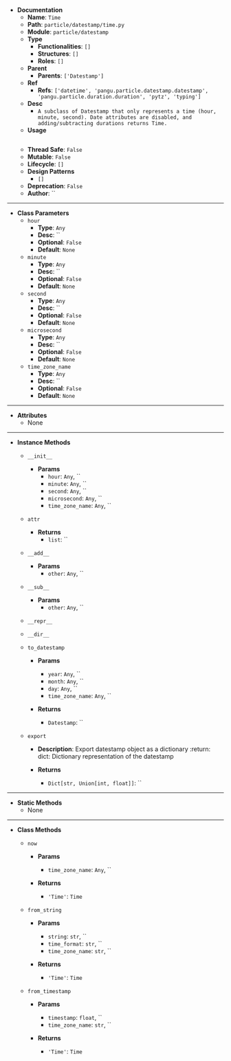 - **Documentation**
    - **Name**: `Time`
    - **Path**: `particle/datestamp/time.py`
    - **Module**: `particle/datestamp`
    - **Type**
        - **Functionalities**: `[]`
        - **Structures**: `[]`
        - **Roles**: `[]`
    - **Parent**
        - **Parents**: `['Datestamp']`
    - **Ref**
        - **Refs**: `['datetime', 'pangu.particle.datestamp.datestamp', 'pangu.particle.duration.duration', 'pytz', 'typing']`
    - **Desc**
        - `A subclass of Datestamp that only represents a time (hour, minute, second).
Date attributes are disabled, and adding/subtracting durations returns Time.`
    - **Usage**
        ```python
        
        ```
    - **Thread Safe**: `False`
    - **Mutable**: `False`
    - **Lifecycle**: `[]`
    - **Design Patterns**
        - `[]`
    - **Deprecation**: `False`
    - **Author**: ``

---

- **Class Parameters**
    - `hour`
        - **Type**: `Any`
        - **Desc**: ``
        - **Optional**: `False`
        - **Default**: `None`
    - `minute`
        - **Type**: `Any`
        - **Desc**: ``
        - **Optional**: `False`
        - **Default**: `None`
    - `second`
        - **Type**: `Any`
        - **Desc**: ``
        - **Optional**: `False`
        - **Default**: `None`
    - `microsecond`
        - **Type**: `Any`
        - **Desc**: ``
        - **Optional**: `False`
        - **Default**: `None`
    - `time_zone_name`
        - **Type**: `Any`
        - **Desc**: ``
        - **Optional**: `False`
        - **Default**: `None`

---

- **Attributes**
    - None

---

- **Instance Methods**
    - `__init__`

        - **Params**
            - `hour`: `Any`, ``
            - `minute`: `Any`, ``
            - `second`: `Any`, ``
            - `microsecond`: `Any`, ``
            - `time_zone_name`: `Any`, ``



    - `attr`


        - **Returns**
            - `list`: ``


    - `__add__`

        - **Params**
            - `other`: `Any`, ``



    - `__sub__`

        - **Params**
            - `other`: `Any`, ``



    - `__repr__`




    - `__dir__`




    - `to_datestamp`

        - **Params**
            - `year`: `Any`, ``
            - `month`: `Any`, ``
            - `day`: `Any`, ``
            - `time_zone_name`: `Any`, ``

        - **Returns**
            - `Datestamp`: ``


    - `export`
        - **Description**: Export datestamp object as a dictionary
:return: dict: Dictionary representation of the datestamp


        - **Returns**
            - `Dict[str, Union[int, float]]`: ``



---

- **Static Methods**
    - None

---

- **Class Methods**
    - `now`
        
        - **Params**
            - `time_zone_name`: `Any`, ``

        - **Returns**
            - `'Time'`: `Time`

    - `from_string`
        
        - **Params**
            - `string`: `str`, ``
            - `time_format`: `str`, ``
            - `time_zone_name`: `str`, ``

        - **Returns**
            - `'Time'`: `Time`

    - `from_timestamp`
        
        - **Params**
            - `timestamp`: `float`, ``
            - `time_zone_name`: `str`, ``

        - **Returns**
            - `'Time'`: `Time`

